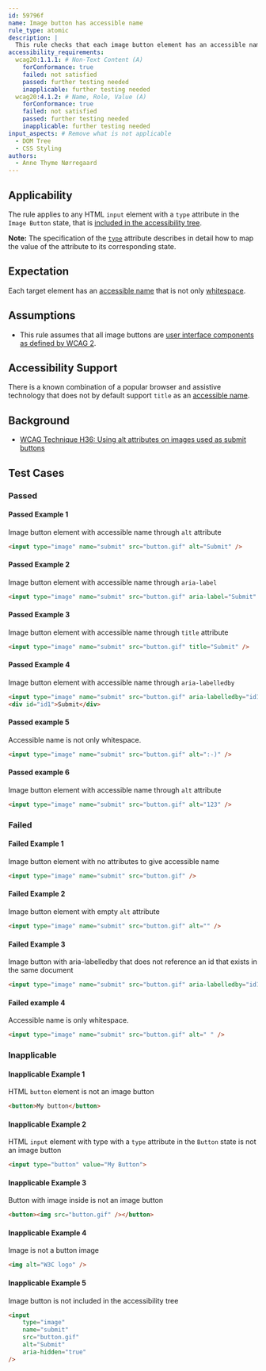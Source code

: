 ```yaml
---
id: 59796f
name: Image button has accessible name
rule_type: atomic
description: |
  This rule checks that each image button element has an accessible name
accessibility_requirements:
  wcag20:1.1.1: # Non-Text Content (A)
    forConformance: true
    failed: not satisfied
    passed: further testing needed
    inapplicable: further testing needed
  wcag20:4.1.2: # Name, Role, Value (A)
    forConformance: true
    failed: not satisfied
    passed: further testing needed
    inapplicable: further testing needed
input_aspects: # Remove what is not applicable
  - DOM Tree
  - CSS Styling
authors:
  - Anne Thyme Nørregaard
---
```


## Applicability

The rule applies to any HTML `input` element with a `type` attribute in the `Image Button` state, that is [included in the accessibility tree](#included-in-the-accessibility-tree).

**Note:** The specification of the [`type`](https://www.w3.org/TR/html/sec-forms.html#element-attrdef-input-type) attribute describes in detail how to map the value of the attribute to its corresponding state.

## Expectation

Each target element has an [accessible name](#accessible-name) that is not only [whitespace](#whitespace).

## Assumptions

- This rule assumes that all image buttons are [user interface components as defined by WCAG 2](https://www.w3.org/TR/WCAG21/#dfn-user-interface-components).

## Accessibility Support

There is a known combination of a popular browser and assistive technology that does not by default support `title` as an [accessible name](#accessible-name).

## Background

- [WCAG Technique H36: Using alt attributes on images used as submit buttons](https://www.w3.org/WAI/WCAG21/Techniques/html/H36)

## Test Cases

### Passed

#### Passed Example 1

Image button element with accessible name through `alt` attribute

```html
<input type="image" name="submit" src="button.gif" alt="Submit" />
```

#### Passed Example 2

Image button element with accessible name through `aria-label`

```html
<input type="image" name="submit" src="button.gif" aria-label="Submit" />
```

#### Passed Example 3

Image button element with accessible name through `title` attribute

```html
<input type="image" name="submit" src="button.gif" title="Submit" />
```

#### Passed Example 4

Image button element with accessible name through `aria-labelledby`

```html
<input type="image" name="submit" src="button.gif" aria-labelledby="id1" />
<div id="id1">Submit</div>
```

#### Passed example 5

Accessible name is not only whitespace.

```html
<input type="image" name="submit" src="button.gif" alt=":-)" />
```

#### Passed example 6

Image button element with accessible name through `alt` attribute

```html
<input type="image" name="submit" src="button.gif" alt="123" />
```

### Failed

#### Failed Example 1

Image button element with no attributes to give accessible name

```html
<input type="image" name="submit" src="button.gif" />
```

#### Failed Example 2

Image button element with empty `alt` attribute

```html
<input type="image" name="submit" src="button.gif" alt="" />
```

#### Failed Example 3

Image button with aria-labelledby that does not reference an id that exists in the same document

```html
<input type="image" name="submit" src="button.gif" aria-labelledby="id1" />
```

#### Failed example 4

Accessible name is only whitespace.

```html
<input type="image" name="submit" src="button.gif" alt=" " />
```

### Inapplicable

#### Inapplicable Example 1

HTML `button` element is not an image button

```html
<button>My button</button>
```

#### Inapplicable Example 2

HTML `input` element with type with a `type` attribute in the `Button` state is not an image button

```html
<input type="button" value="My Button">
```

#### Inapplicable Example 3

Button with image inside is not an image button

```html
<button><img src="button.gif" /></button>
```

#### Inapplicable Example 4

Image is not a button image

```html
<img alt="W3C logo" />
```

#### Inapplicable Example 5

Image button is not included in the accessibility tree

```html
<input
	type="image"
	name="submit"
	src="button.gif"
	alt="Submit"
	aria-hidden="true"
/>
```
